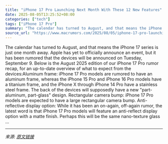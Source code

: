 ```yaml
---
title: "iPhone 17 Pro Launching Next Month With These 12 New Features"
date: 2025-08-05T13:25:52+08:00
categories: ["tech"]
tags: ["iPhone 17 Pro"]
summary: "The calendar has turned to August, and that means the iPhone 17 series is just one month away. Apple has yet to officially announce an event, but it has been rumored that the devices will be announced"
source_url: "https://www.macrumors.com/2025/08/05/iphone-17-pro-launching-next-month/"
---
```


The calendar has turned to August, and that means the iPhone 17 series is just one month away. Apple has yet to officially announce an event, but it has been rumored that the devices will be announced on Tuesday, September 9. Below is the August 2025 edition of our iPhone 17 Pro rumor recap, for an up-to-date overview of what to expect from the devices:Aluminum frame: iPhone 17 Pro models are rumored to have an aluminum frame, whereas the iPhone 15 Pro and iPhone 16 Pro models have a titanium frame, and the iPhone X through iPhone 14 Pro have a stainless steel frame. The back of the devices will supposedly have a new "part-aluminum, part-glass" design. Rectangular camera bump: iPhone 17 Pro models are expected to have a large rectangular camera bump. Anti-reflective display option: While it has been an on-again, off-again rumor, the latest word is that iPhone 17 Pro models will feature an anti-reflect display option with a matte finish. Perhaps this will be the same nano-texture glass ...

---

*来源: [原文链接](https://www.macrumors.com/2025/08/05/iphone-17-pro-launching-next-month/)*
